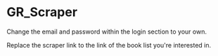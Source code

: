 # GR_Scraper

Change the email and password within the login section to your own.

Replace the scraper link to the link of the book list you're interested in.
